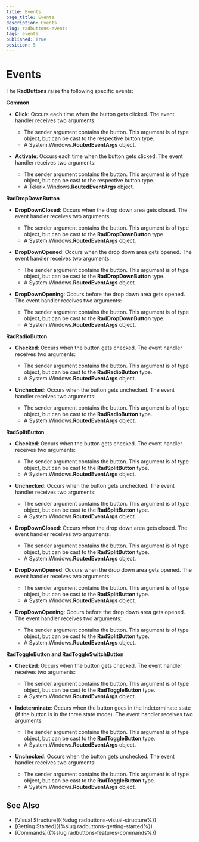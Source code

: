 ```yaml
---
title: Events
page_title: Events
description: Events
slug: radbuttons-events
tags: events
published: True
position: 5
---
```


# Events

The __RadButtons__ raise the following specific events:

__Common__

* __Click__: Occurs each time when the button gets clicked. The event handler receives two arguments: 
    * The sender argument contains the button. This argument is of type object, but can be cast to the respective button type.
    * A System.Windows.__RoutedEventArgs__ object.    

* __Activate__: Occurs each time when the button gets clicked. The event handler receives two arguments: 
    * The sender argument contains the button. This argument is of type object, but can be cast to the respective button type.
    * A Telerik.Windows.__RoutedEventArgs__ object.

__RadDropDownButton__

* __DropDownClosed__: Occurs when the drop down area gets closed. The event handler receives two arguments: 
    * The sender argument contains the button. This argument is of type object, but can be cast to the __RadDropDownButton__ type.
    * A System.Windows.__RoutedEventArgs__ object.

* __DropDownOpened__: Occurs when the drop down area gets opened. The event handler receives two arguments: 
    * The sender argument contains the button. This argument is of type object, but can be cast to the __RadDropDownButton__ type.
    * A System.Windows.__RoutedEventArgs__ object.

* __DropDownOpening__: Occurs before the drop down area gets opened. The event handler receives two arguments: 
    * The sender argument contains the button. This argument is of type object, but can be cast to the __RadDropDownButton__ type.
    * A System.Windows.__RoutedEventArgs__ object.

__RadRadioButton__

* __Checked__: Occurs when the button gets checked. The event handler receives two arguments: 
    * The sender argument contains the button. This argument is of type object, but can be cast to the __RadRadioButton__ type.
    * A System.Windows.__RoutedEventArgs__ object.

* __Unchecked__: Occurs when the button gets unchecked. The event handler receives two arguments: 
    * The sender argument contains the button. This argument is of type object, but can be cast to the __RadRadioButton__ type.
    * A System.Windows.__RoutedEventArgs__ object.

__RadSplitButton__

* __Checked__: Occurs when the button gets checked. The event handler receives two arguments: 
    * The sender argument contains the button. This argument is of type object, but can be cast to the __RadSplitButton__ type.
    * A System.Windows.__RoutedEventArgs__ object.

* __Unchecked__: Occurs when the button gets unchecked. The event handler receives two arguments: 
    * The sender argument contains the button. This argument is of type object, but can be cast to the __RadSplitButton__ type.
    * A System.Windows.__RoutedEventArgs__ object.

* __DropDownClosed__: Occurs when the drop down area gets closed. The event handler receives two arguments: 
    * The sender argument contains the button. This argument is of type object, but can be cast to the __RadSplitButton__ type.
    * A System.Windows.__RoutedEventArgs__ object.

* __DropDownOpened__: Occurs when the drop down area gets opened. The event handler receives two arguments: 
    * The sender argument contains the button. This argument is of type object, but can be cast to the __RadSplitButton__ type.
    * A System.Windows.__RoutedEventArgs__ object.

* __DropDownOpening__: Occurs before the drop down area gets opened. The event handler receives two arguments: 
    * The sender argument contains the button. This argument is of type object, but can be cast to the __RadSplitButton__ type.
    * A System.Windows.__RoutedEventArgs__ object.

__RadToggleButton and RadToggleSwitchButton__

* __Checked__: Occurs when the button gets checked. The event handler receives two arguments: 
    * The sender argument contains the button. This argument is of type object, but can be cast to the __RadToggleButton__ type.
    * A System.Windows.__RoutedEventArgs__ object.

* __Indeterminate__: Occurs when the button goes in the Indeterminate state (if the button is in the three state mode). The event handler receives two arguments: 
    * The sender argument contains the button. This argument is of type object, but can be cast to the __RadToggleButton__ type.
    * A System.Windows.__RoutedEventArgs__ object.

* __Unchecked__: Occurs when the button gets unchecked. The event handler receives two arguments: 
    * The sender argument contains the button. This argument is of type object, but can be cast to the __RadToggleButton__ type.
    * A System.Windows.__RoutedEventArgs__ object.

## See Also
 * [Visual Structure]({%slug radbuttons-visual-structure%})
 * [Getting Started]({%slug radbuttons-getting-started%})
 * [Commands]({%slug radbuttons-features-commands%})